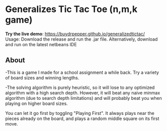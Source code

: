 <h1>Generalizes Tic Tac Toe (n,m,k game)</h1>
<b>Try the live demo</b>: <a href="https://buydrpepper.github.io/generalizedtictac/">https://buydrpepper.github.io/generalizedtictac/</a> </br>
Usage: Download the release and run the .jar file. Alternatively, download and run on the latest netbeans IDE<br/>

<h2>About</h2>
<p>-This is a game I made for a school assignment a while back. Try a variety of board sizes and winning lengths.</p>
<p>-The solving algorithm is purely heuristic, so it will lose to any optimized algorithm with a high search depth. However, it will beat any naive minmax algorithm (due to search depth limitations) and will probably beat you when playing on higher board sizes.</p>
<p>You can let it go first by toggling "Playing First". It always plays near the pieces already on the board, and plays a random middle square on its first move.</p>

